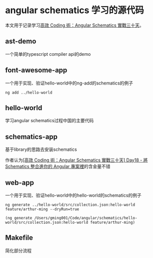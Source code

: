 # angular schematics 学习的源代码

本文用于记录学习[高效 Coding 術：Angular Schematics 實戰三十天](https://ithelp.ithome.com.tw/articles/10222385)。

## ast-demo

一个简单的typescript compiler api的demo

## font-awesome-app

一个用于实现、验证hello-world中的ng-add的schematics的例子

```
ng add ../hello-world
```

## hello-world

学习angular schematics过程中国的主要代码

## schematics-app

基于library的思路去安装schematics

作者认为[[高效 Coding 術：Angular Schematics 實戰三十天] Day18 - 將 Schematics 整合進你的 Angular 專案裡](https://ithelp.ithome.com.tw/articles/10222829)的含金量不错

## web-app

一个用于实现、验证hello-world中的hello-world的schematics的例子

```
ng generate ../hello-world/src/collection.json:hello-world feature/arthur-ming --dryRun=true

(ng generate /Users/gming001/Code/angular/schematics/hello-world/src/collection.json:hello-world feature/arthur-ming)
```

## Makefile

简化部分流程